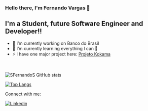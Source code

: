 ### Hello there, I'm Fernando Vargas 👋
## I'm a Student, future Software Engineer and Developer!!

- 🔭 I’m currently working on Banco do Brasil
- 🌱 I’m currently learning everything I can 🤣
- ⚡ I have one major project here: [Projeto Kokama](https://fga-eps-mds.github.io/2020.2-Projeto-Kokama-Wiki/project)

<br>

![SFernandoS GitHub stats](https://github-readme-stats.vercel.app/api?username=SFernandoS&show_icons=true)

[![Top Langs](https://github-readme-stats.vercel.app/api/top-langs/?username=SFernandoS&layout=compact)](https://github.com/SFernandoS/github-readme-stats)

Connect with me:

[![Linkedin](https://img.shields.io/badge/LinkedIn-0077B5?style=for-the-badge&logo=linkedin&logoColor=white)](https://www.linkedin.com/in/fernando-vargas-t/)
